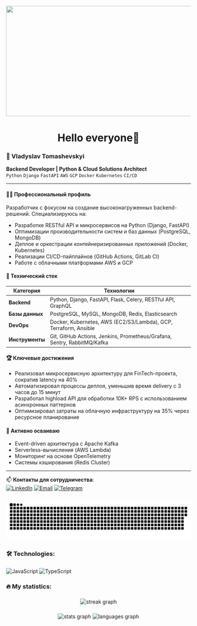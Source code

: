 <br clear="both">

<div align="center">
  <img height="300" width="600" src="https://user-images.githubusercontent.com/74038190/225813708-98b745f2-7d22-48cf-9150-083f1b00d6c9.gif"  />
</div>

###

<h1 align="center">Hello everyone👋</h1>






###

### 🚀 Vladyslav Tomashevskyi  
**Backend Developer | Python & Cloud Solutions Architect**  
`Python` `Django` `FastAPI` `AWS` `GCP` `Docker` `Kubernetes` `CI/CD`

---

#### 👨‍💻 Профессиональный профиль  
Разработчик с фокусом на создание высоконагруженных backend-решений. Специализируюсь на:  
- Разработке RESTful API и микросервисов на Python (Django, FastAPI)  
- Оптимизации производительности систем и баз данных (PostgreSQL, MongoDB)  
- Деплое и оркестрации контейнеризированных приложений (Docker, Kubernetes)  
- Реализации CI/CD-пайплайнов (GitHub Actions, GitLab CI)  
- Работе с облачными платформами AWS и GCP  

#### 🔧 Технический стек  
| Категория       | Технологии                                                                 |
|-----------------|----------------------------------------------------------------------------|
| **Backend**     | Python, Django, FastAPI, Flask, Celery, RESTful API, GraphQL              |
| **Базы данных** | PostgreSQL, MySQL, MongoDB, Redis, Elasticsearch                          |
| **DevOps**      | Docker, Kubernetes, AWS (EC2/S3/Lambda), GCP, Terraform, Ansible           |
| **Инструменты** | Git, GitHub Actions, Jenkins, Prometheus/Grafana, Sentry, RabbitMQ/Kafka  |

#### 🏆 Ключевые достижения  
- Реализовал микросервисную архитектуру для FinTech-проекта, сократив latency на 40%  
- Автоматизировал процессы деплоя, уменьшив время delivery с 3 часов до 15 минут  
- Разработал highload API для обработки 10K+ RPS с использованием асинхронных паттернов  
- Оптимизировал затраты на облачную инфраструктуру на 35% через ресурсное планирование  

#### 🌱 Активно осваиваю  
- Event-driven архитектура с Apache Kafka  
- Serverless-вычисления (AWS Lambda)  
- Мониторинг на основе OpenTelemetry  
- Системы кэширования (Redis Cluster)  

---

📫 **Контакты для сотрудничества**:  
[![LinkedIn](https://img.shields.io/badge/LinkedIn-0A66C2?style=flat&logo=linkedin&logoColor=white)](https://www.linkedin.com/in/vladyslav-tomashevskyi) 
[![Email](https://img.shields.io/badge/Gmail-D14836?style=flat&logo=gmail&logoColor=white)](mailto:ваш_email@gmail.com)
[![Telegram](https://img.shields.io/badge/Telegram-2CA5E0?style=flat&logo=telegram&logoColor=white)](https://t.me/ваш_username)
###







<p align="center">
 <img width="600" src="assets/github-snake.svg" alt="snake"/>
</p>

###

<h3 align="left">🛠 Technologies:</h3>

###

![JavaScript](https://img.shields.io/badge/-JavaScript-F7DF1E?logo=javascript&logoColor=black) 
![TypeScript](https://img.shields.io/badge/-TypeScript-3178C6?logo=typescript&logoColor=white)

###

<h3 align="left">🔥 My statistics:</h3>

###

<div align="center">
  <img src="https://streak-stats.demolab.com/?user=Tomashevskyi-Vladyslav&locale=en&mode=daily&theme=dark&hide_border=false&border_radius=5&order=3" height="220" alt="streak graph"/>
</div>

###

<div align="center">
  <img src="https://github-readme-stats.vercel.app/api?username=Tomashevskyi-Vladyslav&hide_title=false&hide_rank=false&show_icons=true&include_all_commits=true&count_private=true&disable_animations=false&theme=dracula&locale=en&hide_border=false&order=1" height="150" alt="stats graph"  />
  <img src="https://github-readme-stats.vercel.app/api/top-langs?username=Tomashevskyi-Vladyslav&locale=en&hide_title=false&layout=compact&card_width=320&langs_count=5&theme=dracula&hide_border=false&order=2%22%20height=%22150%22%20alt=%22languages%20graph" height="150" alt="languages graph"  />
</div>

###
